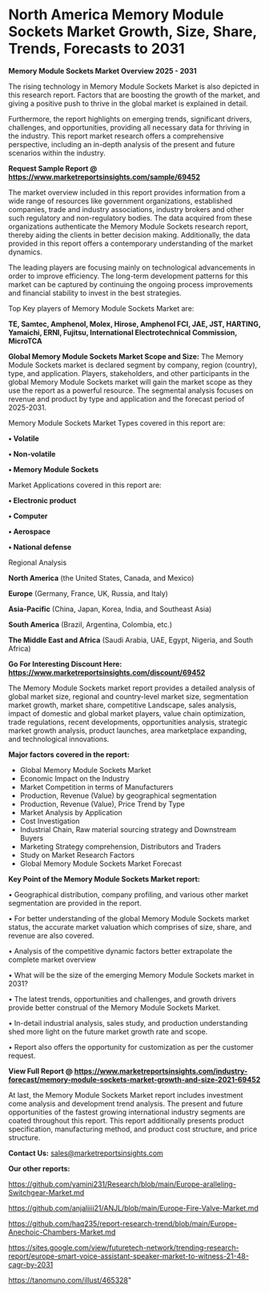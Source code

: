 # North America Memory Module Sockets Market Growth, Size, Share, Trends, Forecasts to 2031

<Strong> Memory Module Sockets Market Overview 2025 - 2031</strong>

The rising technology in Memory Module Sockets Market is also depicted in this research report. Factors that are boosting the growth of the market, and giving a positive push to thrive in the global market is explained in detail.

Furthermore, the report highlights on emerging trends, significant drivers, challenges, and opportunities, providing all necessary data for thriving in the industry. This report market research offers a comprehensive perspective, including an in-depth analysis of the present and future scenarios within the industry.

<strong>Request Sample Report @ <a href=https://www.marketreportsinsights.com/sample/69452>https://www.marketreportsinsights.com/sample/69452</a></strong>

The market overview included in this report provides information from a wide range of resources like government organizations, established companies, trade and industry associations, industry brokers and other such regulatory and non-regulatory bodies. The data acquired from these organizations authenticate the Memory Module Sockets research report, thereby aiding the clients in better decision making. Additionally, the data provided in this report offers a contemporary understanding of the market dynamics.

The leading players are focusing mainly on technological advancements in order to improve efficiency. The long-term development patterns for this market can be captured by continuing the ongoing process improvements and financial stability to invest in the best strategies.

Top Key players of Memory Module Sockets Market are:

<strong>TE, Samtec, Amphenol, Molex, Hirose, Amphenol FCI, JAE, JST, HARTING, Yamaichi, ERNI, Fujitsu, International Electrotechnical Commission, MicroTCA</strong>

<strong><b>Global Memory Module Sockets Market Scope and Size:</b></strong>
The Memory Module Sockets market is declared segment by company, region (country), type, and application. Players, stakeholders, and other participants in the global Memory Module Sockets market will gain the market scope as they use the report as a powerful resource. The segmental analysis focuses on revenue and product by type and application and the forecast period of 2025-2031.

Memory Module Sockets Market Types covered in this report are:

<strong>• Volatile

• Non-volatile

• Memory Module Sockets</strong>

Market Applications covered in this report are:

<strong>• Electronic product

• Computer

• Aerospace

• National defense</strong> 

Regional Analysis

<strong>North America</strong> (the United States, Canada, and Mexico)

<strong>Europe</strong> (Germany, France, UK, Russia, and Italy)

<strong>Asia-Pacific</strong> (China, Japan, Korea, India, and Southeast Asia)

<strong>South America</strong> (Brazil, Argentina, Colombia, etc.)

<strong>The Middle East and Africa</strong> (Saudi Arabia, UAE, Egypt, Nigeria, and South Africa)

<strong>Go For Interesting Discount Here: <a href=https://www.marketreportsinsights.com/discount/69452>https://www.marketreportsinsights.com/discount/69452</a></strong>

The Memory Module Sockets market report provides a detailed analysis of global market size, regional and country-level market size, segmentation market growth, market share, competitive Landscape, sales analysis, impact of domestic and global market players, value chain optimization, trade regulations, recent developments, opportunities analysis, strategic market growth analysis, product launches, area marketplace expanding, and technological innovations.

<strong><b>Major factors covered in the report:</b></strong>
<ul>
  <li>Global Memory Module Sockets Market </li>
  <li>Economic Impact on the Industry</li>
  <li>Market Competition in terms of Manufacturers</li>
  <li>Production, Revenue (Value) by geographical segmentation</li>
  <li>Production, Revenue (Value), Price Trend by Type</li>
  <li>Market Analysis by Application</li>
  <li>Cost Investigation</li>
  <li>Industrial Chain, Raw material sourcing strategy and Downstream Buyers</li>
  <li>Marketing Strategy comprehension, Distributors and Traders</li>
  <li>Study on Market Research Factors</li>
  <li>Global Memory Module Sockets Market Forecast</li>
</ul>

<strong><b>Key Point of the Memory Module Sockets Market report:</b></strong>

• Geographical distribution, company profiling, and various other market segmentation are provided in the report.

• For better understanding of the global Memory Module Sockets market status, the accurate market valuation which comprises of size, share, and revenue are also covered.

• Analysis of the competitive dynamic factors better extrapolate the complete market overview

• What will be the size of the emerging Memory Module Sockets market in 2031?

• The latest trends, opportunities and challenges, and growth drivers provide better construal of the Memory Module Sockets Market.

• In-detail industrial analysis, sales study, and production understanding shed more light on the future market growth rate and scope.

• Report also offers the opportunity for customization as per the customer request.

<strong><b>View Full Report @ <a href=https://www.marketreportsinsights.com/industry-forecast/memory-module-sockets-market-growth-and-size-2021-69452>https://www.marketreportsinsights.com/industry-forecast/memory-module-sockets-market-growth-and-size-2021-69452</a></b></strong>


At last, the Memory Module Sockets Market report includes investment come analysis and development trend analysis. The present and future opportunities of the fastest growing international industry segments are coated throughout this report. This report additionally presents product specification, manufacturing method, and product cost structure, and price structure.

<strong>Contact Us:</strong>
sales@marketreportsinsights.com

<strong>Our other reports:</strong>

<a href=https://github.com/yamini231/Research/blob/main/Europe-aralleling-Switchgear-Market.md>https://github.com/yamini231/Research/blob/main/Europe-aralleling-Switchgear-Market.md</a>

<a href=https://github.com/anjaliiii21/ANJL/blob/main/Europe-Fire-Valve-Market.md>https://github.com/anjaliiii21/ANJL/blob/main/Europe-Fire-Valve-Market.md</a>

<a href=https://github.com/haq235/report-research-trend/blob/main/Europe-Anechoic-Chambers-Market.md>https://github.com/haq235/report-research-trend/blob/main/Europe-Anechoic-Chambers-Market.md</a>

<a href=https://sites.google.com/view/futuretech-network/trending-research-report/europe-smart-voice-assistant-speaker-market-to-witness-21-48-cagr-by-2031>https://sites.google.com/view/futuretech-network/trending-research-report/europe-smart-voice-assistant-speaker-market-to-witness-21-48-cagr-by-2031</a>

<a href=https://tanomuno.com/illust/465328>https://tanomuno.com/illust/465328</a>"
